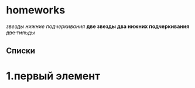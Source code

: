 # homeworks
*звезды нижние подчеркивания* **две звезды два нижних подчеркивания** ~~две тильды~~
## Списки
# 1.первый элемент
